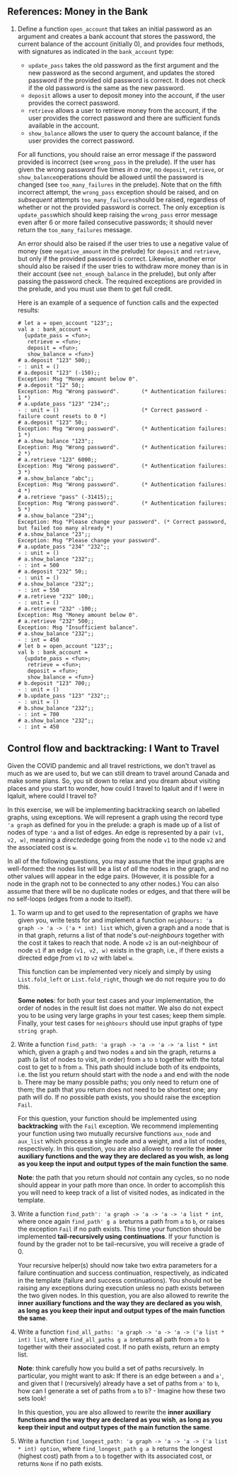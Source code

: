## References: Money in the Bank

1. Define a function `open_account` that takes an initial password as an argument and creates a bank account that stores the password, the current balance of the account (initially 0), and provides four methods, with signatures as indicated in the `bank_account` type:

   - `update_pass` takes the old password as the first argument and the new password as the second argument, and updates the stored password if the provided old password is correct. It does not check if the old password is the same as the new password.
   - `deposit` allows a user to deposit money into the account, if the user provides the correct password.
   - `retrieve` allows a user to retrieve money from the account, if the user provides the correct password and there are sufficient funds available in the account.
   - `show_balance` allows the user to query the account balance, if the user provides the correct password.

   For all functions, you should raise an error message if the password provided is incorrect (see `wrong_pass` in the prelude). If the user has given the wrong password five times *in a row*, no `deposit`, `retrieve`, or `show_balance`operations should be allowed until the password is changed (see `too_many_failures` in the prelude). Note that on the fifth incorrect attempt, the `wrong_pass` exception should be raised, and on *subsequent* attempts `too_many_failures`should be raised, regardless of whether or not the provided password is correct. The only exception is `update_pass`which should keep raising the `wrong_pass` error message even after 6 or more failed consecutive passwords; it should never return the `too_many_failures` message.

   An error should also be raised if the user tries to use a negative value of money (see `negative_amount` in the prelude) for `deposit` and `retrieve`, but only if the provided password is correct. Likewise, another error should also be raised if the user tries to withdraw more money than is in their account (see `not_enough_balance` in the prelude), but only after passing the password check. The required exceptions are provided in the prelude, and you must use them to get full credit.

   Here is an example of a sequence of function calls and the expected results:

   ```
   # let a = open_account "123";;
   val a : bank_account =
     {update_pass = <fun>;
      retrieve = <fun>;
      deposit = <fun>;
      show_balance = <fun>}
   # a.deposit "123" 500;;
   - : unit = ()
   # a.deposit "123" (-150);;
   Exception: Msg "Money amount below 0".
   # a.deposit "12" 50;;
   Exception: Msg "Wrong password".       (* Authentication failures: 1 *)
   # a.update_pass "123" "234";;
   - : unit = ()                          (* Correct password - failure count resets to 0 *)
   # a.deposit "123" 50;;
   Exception: Msg "Wrong password".       (* Authentication failures: 1 *)
   # a.show_balance "123";;
   Exception: Msg "Wrong password".       (* Authentication failures: 2 *)
   # a.retrieve "123" 6000;;
   Exception: Msg "Wrong password".       (* Authentication failures: 3 *)
   # a.show_balance "abc";;
   Exception: Msg "Wrong password".       (* Authentication failures: 4 *)
   # a.retrieve "pass" (-31415);;
   Exception: Msg "Wrong password".       (* Authentication failures: 5 *)
   # a.show_balance "234";;
   Exception: Msg "Please change your password". (* Correct password, but failed too many already *)
   # a.show_balance "23";;
   Exception: Msg "Please change your password".
   # a.update_pass "234" "232";;
   - : unit = ()
   # a.show_balance "232";;
   - : int = 500
   # a.deposit "232" 50;;
   - : unit = ()
   # a.show_balance "232";;
   - : int = 550
   # a.retrieve "232" 100;;
   - : unit = ()
   # a.retrieve "232" -100;;
   Exception: Msg "Money amount below 0".
   # a.retrieve "232" 500;;
   Exception: Msg "Insufficient balance".
   # a.show_balance "232";;
   - : int = 450
   # let b = open_account "123";;
   val b : bank_account =
     {update_pass = <fun>;
      retrieve = <fun>;
      deposit = <fun>;
      show_balance = <fun>}
   # b.deposit "123" 700;;
   - : unit = ()
   # b.update_pass "123" "232";;
   - : unit = ()
   # b.show_balance "232";;
   - : int = 700
   # a.show_balance "232";;
   - : int = 450
   ```

## Control flow and backtracking: I Want to Travel

Given the COVID pandemic and all travel restrictions, we don't travel as much as we are used to, but we can still dream to travel around Canada and make some plans. So, you sit down to relax and you dream about visiting places and you start to wonder, how could I travel to Iqaluit and if I were in Iqaluit, where could I travel to?

In this exercise, we will be implementing backtracking search on labelled graphs, using exceptions. We will represent a graph using the record type `'a graph` as defined for you in the prelude: a graph is made up of a list of nodes of type `'a` and a list of edges. An edge is represented by a pair `(v1, v2, w)`, meaning a *directed*edge going from the node `v1` to the node `v2` and the associated cost is `w`.

In all of the following questions, you may assume that the input graphs are well-formed: the nodes list will be a list of *all* the nodes in the graph, and no other values will appear in the edge pairs. (However, it is possible for a node in the graph not to be connected to any other nodes.) You can also assume that there will be no duplicate nodes or edges, and that there will be no self-loops (edges from a node to itself).

1. To warm up and to get used to the representation of graphs we have given you, write tests for and implement a function `neighbours: 'a graph -> 'a -> ('a * int) list` which, given a graph and a node that is in that graph, returns a list of that node's *out-neighbours* together with the cost it takes to reach that node. A node `v2` is an out-neighbour of node `v1` if an edge `(v1, v2, w)` exists in the graph, i.e., if there exists a directed edge *from* `v1` *to* `v2` with label `w`.

   This function can be implemented very nicely and simply by using `List.fold_left` or `List.fold_right`, though we do not require you to do this.

   **Some notes**: for both your test cases and your implementation, the order of nodes in the result list does not matter. We also do not expect you to be using very large graphs in your test cases; keep them simple. Finally, your test cases for `neighbours` should use input graphs of type `string graph`.

2. Write a function `find_path: 'a graph -> 'a -> 'a -> 'a list * int` which, given a graph `g` and two nodes `a` and `b`in the graph, returns a path (a list of nodes to visit, in order) from `a` to `b` together with the total cost to get to `b` from `a`. This path should include both of its endpoints, i.e. the list you return should start with the node `a` and end with the node `b`. There may be many possible paths; you only need to return one of them; the path that you return does not need to be shortest one; any path will do. If no possible path exists, you should raise the exception `Fail`.

   For this question, your function should be implemented using **backtracking** with the `Fail` exception. We recommend implementing your function using two mutually recursive functions `aux_node` and `aux_list` which process a single node and a weight, and a list of nodes, respectively. In this question, you are also allowed to rewrite the **inner auxiliary functions and the way they are declared as you wish**, **as long as you keep the input and output types of the main function the same**.

   **Note**: the path that you return should *not* contain any cycles, so no node should appear in your path more than once. In order to accomplish this you will need to keep track of a list of visited nodes, as indicated in the template.

3. Write a function `find_path': 'a graph -> 'a -> 'a -> 'a list * int`, where once again `find_path' g a b`returns a path from `a` to `b`, or raises the exception `Fail` if no path exists. This time your function should be implemented **tail-recursively using continuations**. If your function is found by the grader not to be tail-recursive, you will receive a grade of 0.

   Your recursive helper(s) should now take two extra parameters for a failure continuation and success continuation, respectively, as indicated in the template (failure and success continuations). You should not be raising any exceptions during execution unless no path exists between the two given nodes. In this question, you are also allowed to rewrite the **inner auxiliary functions and the way they are declared as you wish**, **as long as you keep their input and output types of the main function the same**.

4. Write a function `find_all_paths: 'a graph -> 'a -> 'a -> ('a list * int) list`, where `find_all_paths g a b`returns all path from `a` to `b` together with their associated cost. If no path exists, return an empty list.

   **Note**: think carefully how you build a set of paths recursively. In particular, you might want to ask: If there is an edge between `a` and `a'`, and given that I (recursively) already have a set of paths from `a'` to `b`, how can I generate a set of paths from `a` to `b`? - Imagine how these two sets look!

   In this question, you are also allowed to rewrite the **inner auxiliary functions and the way they are declared as you wish**, **as long as you keep their input and output types of the main function the same**.

5. Write a function `find_longest_path: 'a graph -> 'a -> 'a -> ('a list * int) option`, where `find_longest_path g a b` returns the longest (highest cost) path from `a` to `b` together with its associated cost, or returns `None` if no path exists.